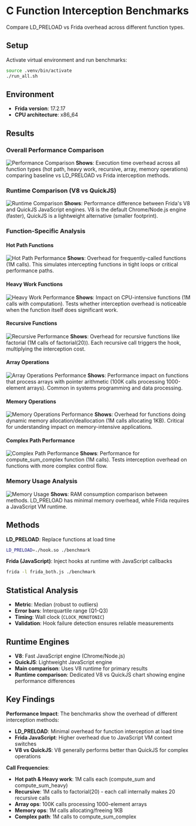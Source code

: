 # C Function Interception Benchmarks

Compare LD_PRELOAD vs Frida overhead across different function types.

## Setup

Activate virtual environment and run benchmarks:
```bash
source .venv/bin/activate
./run_all.sh
```

## Environment

- **Frida version**: 17.2.17
- **CPU architecture**: x86_64

## Results

### Overall Performance Comparison
![Performance Comparison](results/performance.png)
**Shows**: Execution time overhead across all function types (hot path, heavy work, recursive, array, memory operations) comparing baseline vs LD_PRELOAD vs Frida interception methods.

### Runtime Comparison (V8 vs QuickJS)
![Runtime Comparison](results/performance_runtime_comparison.png)
**Shows**: Performance difference between Frida's V8 and QuickJS JavaScript engines. V8 is the default Chrome/Node.js engine (faster), QuickJS is a lightweight alternative (smaller footprint).

### Function-Specific Analysis

#### Hot Path Functions
![Hot Path Performance](results/performance_hot_path.png)
**Shows**: Overhead for frequently-called functions (1M calls). This simulates intercepting functions in tight loops or critical performance paths.

#### Heavy Work Functions
![Heavy Work Performance](results/performance_heavy_work.png)
**Shows**: Impact on CPU-intensive functions (1M calls with computation). Tests whether interception overhead is noticeable when the function itself does significant work.

#### Recursive Functions
![Recursive Performance](results/performance_recursive.png)
**Shows**: Overhead for recursive functions like factorial (1M calls of factorial(20)). Each recursive call triggers the hook, multiplying the interception cost.

#### Array Operations
![Array Operations Performance](results/performance_array_ops.png)
**Shows**: Performance impact on functions that process arrays with pointer arithmetic (100K calls processing 1000-element arrays). Common in systems programming and data processing.

#### Memory Operations
![Memory Operations Performance](results/performance_memory_ops.png)
**Shows**: Overhead for functions doing dynamic memory allocation/deallocation (1M calls allocating 1KB). Critical for understanding impact on memory-intensive applications.

#### Complex Path Performance
![Complex Path Performance](results/performance_complex_path.png)
**Shows**: Performance for compute_sum_complex function (1M calls). Tests interception overhead on functions with more complex control flow.

### Memory Usage Analysis
![Memory Usage](results/performance_memory.png)
**Shows**: RAM consumption comparison between methods. LD_PRELOAD has minimal memory overhead, while Frida requires a JavaScript VM runtime.

## Methods

**LD_PRELOAD**: Replace functions at load time
```bash
LD_PRELOAD=./hook.so ./benchmark
```

**Frida (JavaScript)**: Inject hooks at runtime with JavaScript callbacks
```bash
frida -l frida_both.js ./benchmark
```


## Statistical Analysis

- **Metric**: Median (robust to outliers)  
- **Error bars**: Interquartile range (Q1-Q3)
- **Timing**: Wall clock (`CLOCK_MONOTONIC`)
- **Validation**: Hook failure detection ensures reliable measurements

## Runtime Engines

- **V8**: Fast JavaScript engine (Chrome/Node.js)
- **QuickJS**: Lightweight JavaScript engine
- **Main comparison**: Uses V8 runtime for primary results
- **Runtime comparison**: Dedicated V8 vs QuickJS chart showing engine performance differences

## Key Findings

**Performance Impact**: The benchmarks show the overhead of different interception methods:
- **LD_PRELOAD**: Minimal overhead for function interception at load time
- **Frida JavaScript**: Higher overhead due to JavaScript VM context switches
- **V8 vs QuickJS**: V8 generally performs better than QuickJS for complex operations

**Call Frequencies**:
- **Hot path & Heavy work**: 1M calls each (compute_sum and compute_sum_heavy)
- **Recursive**: 1M calls to factorial(20) - each call internally makes 20 recursive calls
- **Array ops**: 100K calls processing 1000-element arrays
- **Memory ops**: 1M calls allocating/freeing 1KB
- **Complex path**: 1M calls to compute_sum_complex